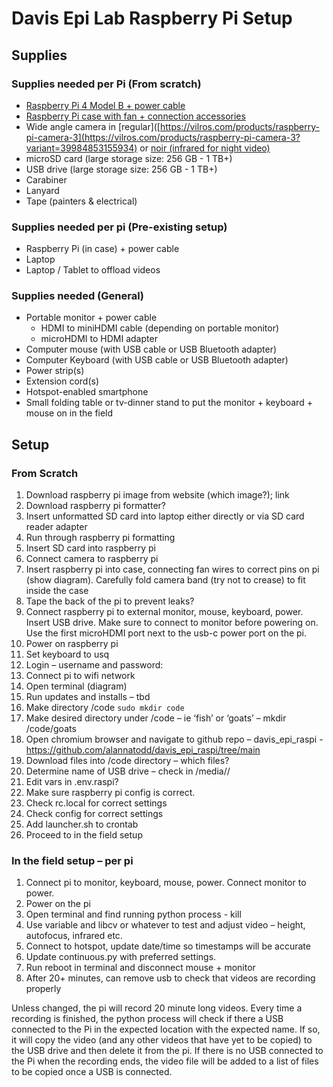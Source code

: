 # Davis Epi Lab Raspberry Pi Setup 

## Supplies
### Supplies needed per Pi (From scratch)
-	[Raspberry Pi 4 Model B + power cable](https://www.raspberrypi.com/products/raspberry-pi-4-model-b/)
-	[Raspberry Pi case with fan + connection accessories](https://vilros.com/products/vilros-accessories-starter-pack-for-raspberry-pi-4-includes-fan-cooled-case-power-supply-heatsink-set-of-4-micro-hdmi-usb-c-adapters)
-	Wide angle camera in [regular]([https://vilros.com/products/raspberry-pi-camera-3](https://vilros.com/products/raspberry-pi-camera-3?variant=39984853155934) or [noir (infrared for night video)]([https://vilros.com/products/raspberry-pi-camera-3](https://vilros.com/products/raspberry-pi-camera-3?variant=39984853221470))
-	microSD card (large storage size: 256 GB - 1 TB+)
-	USB drive (large storage size: 256 GB - 1 TB+)
-	Carabiner
-	Lanyard
-	Tape (painters & electrical)

### Supplies needed per pi (Pre-existing setup)
-	Raspberry Pi (in case) + power cable
-	Laptop
-	Laptop / Tablet to offload videos

### Supplies needed (General) 
-	Portable monitor + power cable
    * HDMI to miniHDMI cable (depending on portable monitor)
    * microHDMI to HDMI adapter
-	Computer mouse (with USB cable or USB Bluetooth adapter)
-	Computer Keyboard (with USB cable or USB Bluetooth adapter)
-	Power strip(s) 
-	Extension cord(s)
-	Hotspot-enabled smartphone
-	Small folding table or tv-dinner stand to put the monitor + keyboard + mouse on in the field

## Setup
### From Scratch 
1.	Download raspberry pi image from website (which image?); link
2.	Download raspberry pi formatter? 
3.	Insert unformatted SD card into laptop either directly or via SD card reader adapter 
4.	Run through raspberry pi formatting 
5.	Insert SD card into raspberry pi 
6.	Connect camera to raspberry pi 
7.	Insert raspberry pi into case, connecting fan wires to correct pins on pi (show diagram). Carefully fold camera band (try not to crease) to fit inside the case 
8.	Tape the back of the pi to prevent leaks? 
9.	Connect raspberry pi to external monitor, mouse, keyboard, power. Insert USB drive. Make sure to connect to monitor before powering on. Use the first microHDMI port next to the usb-c power port on the pi. 
10.	Power on raspberry pi 
11.	Set keyboard to usq	
12.	Login – username and password: 
13.	Connect pi to wifi network
14.	Open terminal (diagram) 
15.	Run updates and installs – tbd 
16.	Make directory /code `sudo mkdir code`
17.	Make desired directory under /code – ie ‘fish’ or ‘goats’ – mkdir /code/goats
18.	Open chromium browser and navigate to github repo – davis_epi_raspi - https://github.com/alannatodd/davis_epi_raspi/tree/main 
19.	Download files into /code directory – which files? 
20.	Determine name of USB drive – check in /media/<username>/
21.	Edit vars in .env.raspi? 
22.	Make sure raspberry pi config is correct. 
23.	Check rc.local for correct settings 
24.	Check config for correct settings
25.	Add launcher.sh to crontab 
26.	Proceed to in the field setup 

### In the field setup – per pi 
1.	Connect pi to monitor, keyboard, mouse, power. Connect monitor to power. 
2.	Power on the pi 
3.	Open terminal and find running python process - kill
4.	Use variable and libcv or whatever to test and adjust video – height, autofocus, infrared etc. 
5.	Connect to hotspot, update date/time so timestamps will be accurate
6.	Update continuous.py with preferred settings.
7.	Run reboot in terminal and disconnect mouse + monitor
8.	After 20+ minutes, can remove usb to check that videos are recording properly

Unless changed, the pi will record 20 minute long videos. Every time a recording is finished, the python process will check if there a USB connected to the Pi in the expected location with the expected name. If so, it will copy the video (and any other videos that have yet to be copied) to the USB drive and then delete it from the pi. If there is no USB connected to the Pi when the recording ends, the video file will be added to a list of files to be copied once a USB is connected. 
